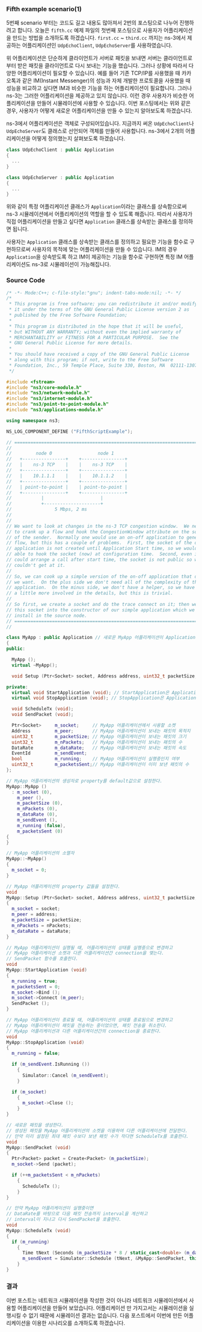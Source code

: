 ### Fifth example scenario(1)

5번째 scenario 부터는 코드도 길고 내용도 많아져서 2번의 포스팅으로 나누어 진행하려고 합니다. 오늘은 `fifth.cc` 예제 파일의 첫번째 포스팅으로 사용자가 어플리케이션을 만드는 방법을 소개하도록 하겠습니다. `first.cc` ~ `third.cc` 까지는 ns-3에서 제공하는 어플리케이션인 `UdpEchoClient`, `UdpEchoServer`를 사용하였습니다.

위 어플리케이션은 단순하게 클라이언트가 서버로 패킷을 보내면 서버는 클라이언트로부터 받은 패킷을 클라이언트로 다시 보내는 기능을 했습니다. 그러나 상황에 따라서 다양한 어플리케이션이 필요할 수 있습니다. 예를 들어 기존 TCP/IP를 사용했을 때 카카오톡과 같은 IM(Instant Messenger)의 성능과 자체 개발한 프로토콜을 사용했을 때 성능을 비교하고 싶다면 IM과 비슷한 기능을 하는 어플리케이션이 필요합니다. 그러나 ns-3는 그러한 어플리케이션을 제공하고 있지 않습니다. 이런 경우 사용자가 비슷한 어플리케이션을 만들어 시뮬레이션에 사용할 수 있습니다. 이번 포스팅에서는 위와 같은 경우, 사용자가 어떻게 새로운 어플리케이션을 만들 수 있는지 알아보도록 하겠습니다.

ns-3에서 어플리케이션은 객체로 구성되어있습니다. 지금까지 써온 `UdpEchoClient`나 `UdpEchoServer`도 클래스로 선언되어 객체를 만들어 사용합니다. ns-3에서 2개의 어플리케이션을 어떻게 정의했는지 살펴보도록 하겠습니다.

```c++
class UdpEchoClient : public Application
{
  ...
}
```

```c++
class UdpEchoServer : public Application
{
  ...
}
```

위와 같이 특정 어플리케이션 클래스가 `Application`이라는 클래스를 상속함으로써 ns-3 시뮬레이션에서 어플리케이션의 역할을 할 수 있도록 해줍니다. 따라서 사용자가 직접 어플리케이션을 만들고 싶다면 `Application` 클래스를 상속받는 클래스를 정의하면 됩니다.

사용자는 `Application` 클래스를 상속받는 클래스를 정의하고 필요한 기능을 함수로 구현하므로써 사용자의 목적에 맞는 어플리케이션을 만들 수 있습니다. IM의 경우 `Application`을 상속받도록 하고 IM이 제공하는 기능을 함수로 구현하면 특정 IM 어플리케이션도 ns-3로 시뮬레이션이 가능해집니다.

### Source Code

```c++
/* -*- Mode:C++; c-file-style:"gnu"; indent-tabs-mode:nil; -*- */
/*
 * This program is free software; you can redistribute it and/or modify
 * it under the terms of the GNU General Public License version 2 as
 * published by the Free Software Foundation;
 *
 * This program is distributed in the hope that it will be useful,
 * but WITHOUT ANY WARRANTY; without even the implied warranty of
 * MERCHANTABILITY or FITNESS FOR A PARTICULAR PURPOSE.  See the
 * GNU General Public License for more details.
 *
 * You should have received a copy of the GNU General Public License
 * along with this program; if not, write to the Free Software
 * Foundation, Inc., 59 Temple Place, Suite 330, Boston, MA  02111-1307  USA
 */

#include <fstream>
#include "ns3/core-module.h"
#include "ns3/network-module.h"
#include "ns3/internet-module.h"
#include "ns3/point-to-point-module.h"
#include "ns3/applications-module.h"

using namespace ns3;

NS_LOG_COMPONENT_DEFINE ("FifthScriptExample");

// ===========================================================================
//
//         node 0                 node 1
//   +----------------+    +----------------+
//   |    ns-3 TCP    |    |    ns-3 TCP    |
//   +----------------+    +----------------+
//   |    10.1.1.1    |    |    10.1.1.2    |
//   +----------------+    +----------------+
//   | point-to-point |    | point-to-point |
//   +----------------+    +----------------+
//           |                     |
//           +---------------------+
//                5 Mbps, 2 ms
//
//
// We want to look at changes in the ns-3 TCP congestion window.  We need
// to crank up a flow and hook the CongestionWindow attribute on the socket
// of the sender.  Normally one would use an on-off application to generate a
// flow, but this has a couple of problems.  First, the socket of the on-off
// application is not created until Application Start time, so we wouldn't be
// able to hook the socket (now) at configuration time.  Second, even if we
// could arrange a call after start time, the socket is not public so we
// couldn't get at it.
//
// So, we can cook up a simple version of the on-off application that does what
// we want.  On the plus side we don't need all of the complexity of the on-off
// application.  On the minus side, we don't have a helper, so we have to get
// a little more involved in the details, but this is trivial.
//
// So first, we create a socket and do the trace connect on it; then we pass
// this socket into the constructor of our simple application which we then
// install in the source node.
// ===========================================================================
//

class MyApp : public Application // 새로운 MyApp 어플리케이션이 Application 클래스를 상속받도록 한다.
{
public:

  MyApp ();
  virtual ~MyApp();

  void Setup (Ptr<Socket> socket, Address address, uint32_t packetSize, uint32_t nPackets, DataRate dataRate);

private:
  virtual void StartApplication (void); // StartApplication은 Application 클래스를 상속받았을 때 반드시 구현해줘야 하는 함수이다.
  virtual void StopApplication (void); // StopApplication은 Application 클래스를 상속받았을 때 반드시 구현해줘야 하는 함수이다.

  void ScheduleTx (void);
  void SendPacket (void);

  Ptr<Socket>     m_socket;     // MyApp 어플리케이션에서 사용할 소켓
  Address         m_peer;       // MyApp 어플리케이션이 보내는 패킷의 목적지
  uint32_t        m_packetSize; // MyApp 어플리케이션이 보내는 패킷의 크기  
  uint32_t        m_nPackets;   // MyApp 어플리케이션이 보내는 패킷의 수  
  DataRate        m_dataRate;   // MyApp 어플리케이션이 보내는 패킷의 속도
  EventId         m_sendEvent;
  bool            m_running;    // MyApp 어플리케이션이 실행중인지 여부  
  uint32_t        m_packetsSent;// MyApp 어플리케이션이 이미 보낸 패킷의 수  
};

// MyApp 어플리케이션의 생성자로 property를 default값으로 설정한다.  
MyApp::MyApp ()
  : m_socket (0),
    m_peer (),
    m_packetSize (0),
    m_nPackets (0),
    m_dataRate (0),
    m_sendEvent (),
    m_running (false),
    m_packetsSent (0)
{
}

// MyApp 어플리케이션의 소멸자
MyApp::~MyApp()
{
  m_socket = 0;
}

// MyApp 어플리케이션의 property 값들을 설정한다.
void
MyApp::Setup (Ptr<Socket> socket, Address address, uint32_t packetSize, uint32_t nPackets, DataRate dataRate)
{
  m_socket = socket;
  m_peer = address;
  m_packetSize = packetSize;
  m_nPackets = nPackets;
  m_dataRate = dataRate;
}

// MyApp 어플리케이션이 실행될 때, 어플리케이션의 상태를 실행중으로 변경하고
// MyApp 어플리케이션 소켓과 다른 어플리케이션간 connection을 맺는다.
// SendPacket 함수를 호출한다.
void
MyApp::StartApplication (void)
{
  m_running = true;
  m_packetsSent = 0;
  m_socket->Bind ();
  m_socket->Connect (m_peer);
  SendPacket ();
}

// MyApp 어플리케이션이 종료될 때, 어플리케이션의 상태를 종료됨으로 변경하고
// MyApp 어플리케이션이 패킷을 전송하는 중이었으면, 패킷 전송을 취소한다.
// MyApp 어플리케이션과 다른 어플리케이션간의 connection을 종료한다.
void
MyApp::StopApplication (void)
{
  m_running = false;

  if (m_sendEvent.IsRunning ())
    {
      Simulator::Cancel (m_sendEvent);
    }

  if (m_socket)
    {
      m_socket->Close ();
    }
}

// 새로운 패킷을 생성한다.
// 생성된 패킷을 MyApp 어플리케이션의 소켓을 이용하여 다른 어플리케이션에 전달한다.
// 만약 미리 설정된 최대 패킷 수보다 보낸 패킷 수가 작다면 ScheduleTx를 호출한다.
void
MyApp::SendPacket (void)
{
  Ptr<Packet> packet = Create<Packet> (m_packetSize);
  m_socket->Send (packet);

  if (++m_packetsSent < m_nPackets)
    {
      ScheduleTx ();
    }
}

// 만약 MyApp 어플리케이션이 실행중이면
// DataRate를 바탕으로 다음 패킷 전송까지 interval을 계산하고
// interval이 지나고 다시 SendPacket을 호출한다.
void
MyApp::ScheduleTx (void)
{
  if (m_running)
    {
      Time tNext (Seconds (m_packetSize * 8 / static_cast<double> (m_dataRate.GetBitRate ())));
      m_sendEvent = Simulator::Schedule (tNext, &MyApp::SendPacket, this);  // Simulator::Schedule은 일정시간 후 함수를 호출하기 위해 사용하는 명령어이다. 3개의 파라미터를 받는다. 1번째는 몇초뒤에 함수를 호출할 것인지 time interval을 나타내고, 2번째는 CallBack 함수이며, 마지막은 어떤 클래스가 CallBack 함수를 호출하는 것인지를 나타낸다.
    }
}

```

### 결과

이번 포스트는 네트워크 시뮬레이션을 작성한 것이 아니라 네트워크 시뮬레이션에서 사용할 어플리케이션을 만들어 보았습니다. 어플리케이션 만 가지고서는 시뮬레이션을 실행시킬 수 없기 때문에 시뮬레이션 결과는 없습니다. 다음 포스트에서 이번에 만든 어플리케이션을 이용한 시나리오를 소개하도록 하겠습니다.
